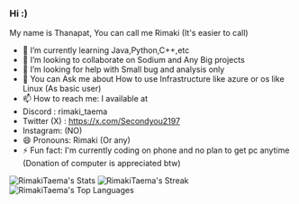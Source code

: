 ### Hi :)
My name is Thanapat, You can call me Rimaki (It's easier to call)

- 🌱 I’m currently learning Java,Python,C++,etc
- 👯 I’m looking to collaborate on Sodium and Any Big projects
- 🤔 I’m looking for help with Small bug and analysis only
- 💬 You can Ask me about How to use Infrastructure like azure or os like Linux (As basic user)
- 📫 How to reach me: I available at
- Discord : rimaki_taema
- Twitter (X) : https://x.com/Secondyou2197
- Instagram: (NO)
- 😄 Pronouns: Rimaki (Or any)
- ⚡ Fun fact: I'm currently coding on phone and no plan to get pc anytime (Donation of computer is appreciated btw)

![RimakiTaema's Stats](https://github-readme-stats.vercel.app/api?username=RimakiTaema&theme=vue-dark&show_icons=true&hide_border=true&count_private=true)
![RimakiTaema's Streak](https://github-readme-streak-stats.herokuapp.com/?user=RimakiTaema&theme=vue-dark&hide_border=true)
![RimakiTaema's Top Languages](https://github-readme-stats.vercel.app/api/top-langs/?username=RimakiTaema&theme=vue-dark&show_icons=true&hide_border=true&layout=compact)
